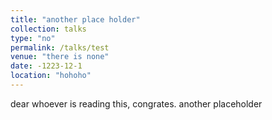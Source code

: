 ```yaml
---
title: "another place holder"
collection: talks
type: "no"
permalink: /talks/test
venue: "there is none"
date: -1223-12-1
location: "hohoho"
---
```


dear whoever is reading this, congrates. another placeholder
